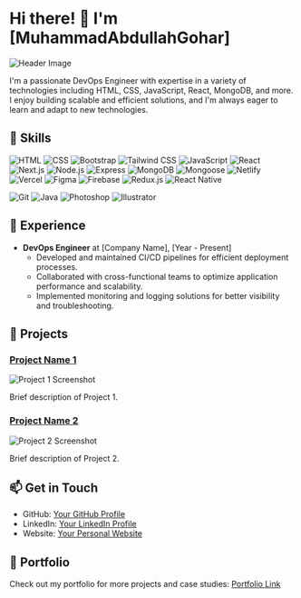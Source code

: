 <!-- Replace the placeholders with your actual content -->

# Hi there! 👋 I'm [MuhammadAbdullahGohar]

![Header Image](link_to_your_header_image)

I'm a passionate DevOps Engineer with expertise in a variety of technologies including HTML, CSS, JavaScript, React, MongoDB, and more. I enjoy building scalable and efficient solutions, and I'm always eager to learn and adapt to new technologies.

## 🚀 Skills

![HTML](https://img.shields.io/badge/HTML-Expert-orange?style=flat-square&logo=html5)
![CSS](https://img.shields.io/badge/CSS-Expert-blue?style=flat-square&logo=css3)
![Bootstrap](https://img.shields.io/badge/Bootstrap-Expert-purple?style=flat-square&logo=bootstrap)
![Tailwind CSS](https://img.shields.io/badge/Tailwind_CSS-Expert-blueviolet?style=flat-square&logo=tailwind-css)
![JavaScript](https://img.shields.io/badge/JavaScript-Expert-yellow?style=flat-square&logo=javascript)
![React](https://img.shields.io/badge/React-Expert-blue?style=flat-square&logo=react)
![Next.js](https://img.shields.io/badge/Next.js-Expert-black?style=flat-square&logo=next.js)
![Node.js](https://img.shields.io/badge/Node.js-Expert-green?style=flat-square&logo=node.js)
![Express](https://img.shields.io/badge/Express-Expert-lightgrey?style=flat-square&logo=express)
![MongoDB](https://img.shields.io/badge/MongoDB-Expert-green?style=flat-square&logo=mongodb)
![Mongoose](https://img.shields.io/badge/Mongoose-Expert-yellow?style=flat-square&logo=mongoose)
![Netlify](https://img.shields.io/badge/Netlify-Expert-blue?style=flat-square&logo=netlify)
![Vercel](https://img.shields.io/badge/Vercel-Expert-black?style=flat-square&logo=vercel)
![Figma](https://img.shields.io/badge/Figma-Expert-purple?style=flat-square&logo=figma)
![Firebase](https://img.shields.io/badge/Firebase-Expert-yellow?style=flat-square&logo=firebase)
![Redux.js](https://img.shields.io/badge/Redux.js-Expert-purple?style=flat-square&logo=redux)
![React Native](https://img.shields.io/badge/React_Native-Expert-green?style=flat-square&logo=react)

![Git](https://img.shields.io/badge/Git-Expert-orange?style=flat-square&logo=git)
![Java](https://img.shields.io/badge/Java-Intermediate-red?style=flat-square&logo=java)
![Photoshop](https://img.shields.io/badge/Photoshop-Intermediate-blue?style=flat-square&logo=adobe-photoshop)
![Illustrator](https://img.shields.io/badge/Illustrator-Intermediate-orange?style=flat-square&logo=adobe-illustrator)

## 💼 Experience

- **DevOps Engineer** at [Company Name], [Year - Present]
  - Developed and maintained CI/CD pipelines for efficient deployment processes.
  - Collaborated with cross-functional teams to optimize application performance and scalability.
  - Implemented monitoring and logging solutions for better visibility and troubleshooting.

## 🌱 Projects

### [Project Name 1](link_to_project_1)
![Project 1 Screenshot](link_to_project_1_screenshot)

Brief description of Project 1.

### [Project Name 2](link_to_project_2)
![Project 2 Screenshot](link_to_project_2_screenshot)

Brief description of Project 2.

## 📫 Get in Touch

- GitHub: [Your GitHub Profile](link_to_your_github_profile)
- LinkedIn: [Your LinkedIn Profile](link_to_your_linkedin_profile)
- Website: [Your Personal Website](link_to_your_personal_website)

## 🎨 Portfolio

Check out my portfolio for more projects and case studies: [Portfolio Link](link_to_your_portfolio)
